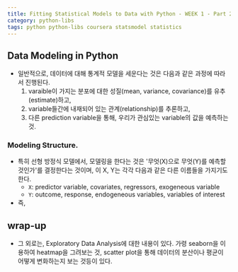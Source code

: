 ```yaml
---
title: Fitting Statistical Models to Data with Python - WEEK 1 - Part 2
category: python-libs
tags: python python-libs coursera statsmodel statistics
---
```


## Data Modeling in Python

- 일반적으로, 데이터에 대해 통계적 모델을 세운다는 것은 다음과 같은 과정에 따라서 진행된다.
    1. varaible이 가지는 분포에 대한 성질(mean, variance, covariance)를 유추(estimate)하고, 
    2. variable들간에 내재되어 있는 관계(relationship)를 추론하고, 
    3. 다른 prediction variable을 통해, 우리가 관심있는 variable의 값을 예측하는 것. 

### Modeling Structure. 

- 특히 선형 방정식 모델에서, 모델링을 한다는 것은 '무엇(X)으로 무엇(Y)를 예측할 것인가'를 결정한다는 것이며, 이 X, Y는 각각 다음과 같은 다른 이름들을 가지기도 한다. 
    - `X`: predictor variable, covariates, regressors, exogeneous variable
    - `Y`: outcome, response, endogeneous variables, variables of interest
- 즉, 

## wrap-up

- 그 외로는, Exploratory Data Analysis에 대한 내용이 있다. 가령 seaborn을 이용하여 heatmap을 그려보는 것, scatter plot을 통해 데이터의 분산이나 평균이 어떻게 변화하는지 보는 것등이 있다.